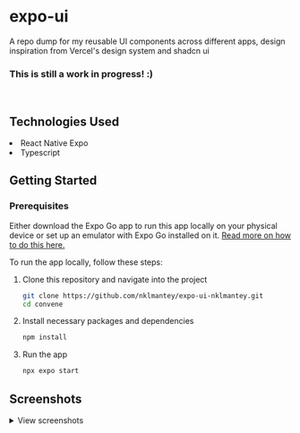 # expo-ui
A repo dump for my reusable UI components across different apps, design inspiration from Vercel's design system and shadcn ui


<strong>
<h3>This is still a work in progress! :)</h3>
</strong>

<br />

## Technologies Used
<li>React Native Expo</li>
<li>Typescript</li>

## Getting Started

### Prerequisites
Either download the Expo Go app to run this app locally on your physical device or set up an emulator with Expo Go installed on it. [Read more on how to do this here.](https://docs.expo.dev/?utm_source=google&utm_medium=cpc&utm_content=search&gclid=CjwKCAjwt52mBhB5EiwA05YKo9ApcV0tDCvRc2lLjmf4kEnshwrvWzpUCQLDWf4sgSq5jG3gGiRhRxoCjUcQAvD_BwE)

To run the app locally, follow these steps:

1. Clone this repository and navigate into the project
   ```sh
   git clone https://github.com/nklmantey/expo-ui-nklmantey.git
   cd convene
   ```
2. Install necessary packages and dependencies
   ```sh
   npm install
   ```
3. Run the app
   ```sh
   npx expo start
   ```

## Screenshots
<details>
	<summary>View screenshots</summary>
<p align="left">
  <img src="screenshots/login2.jpg" width="320" style="border-radius:50%" />
  <img src="screenshots/signup2.jpg" width="320" style="border-radius:50%" />
  <img src="screenshots/home.jpg" width="320" style="border-radius:50%" />
  <img src="screenshots/home-w-bs.jpg" width="320" style="border-radius:50%" />
  <img src="screenshots/add-event.jpg" width="320" style="border-radius:50%" />
  <img src="screenshots/settings.jpg" width="320" style="border-radius:50%" />
</p>
</details>
